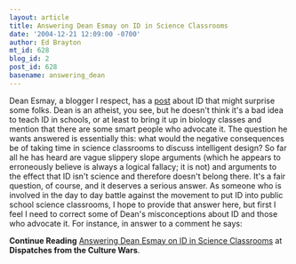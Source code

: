 ```yaml
---
layout: article
title: Answering Dean Esmay on ID in Science Classrooms
date: '2004-12-21 12:09:00 -0700'
author: Ed Brayton
mt_id: 628
blog_id: 2
post_id: 628
basename: answering_dean
---
```

Dean Esmay, a blogger I respect, has a [post](http://www.deanesmay.com/posts/1103285777.shtml) about ID that might surprise some folks. Dean is an atheist, you see, but he doesn't think it's a bad idea to teach ID in schools, or at least to bring it up in biology classes and mention that there are some smart people who advocate it. The question he wants answered is essentially this: what would the negative consequences be of taking time in science classrooms to discuss intelligent design? So far all he has heard are vague slippery slope arguments (which he appears to erroneously believe is always a logical fallacy; it is not) and arguments to the effect that ID isn't science and therefore doesn't belong there. It's a fair question, of course, and it deserves a serious answer. As someone who is involved in the day to day battle against the movement to put ID into public school science classrooms, I hope to provide that answer here, but first I feel I need to correct some of Dean's misconceptions about ID and those who advocate it. For instance, in answer to a comment he says:

**Continue Reading** [Answering Dean Esmay on ID in Science Classrooms](http://www.stcynic.com/blog/archives/2004/12/answering_dean.php) at **Dispatches from the Culture Wars**.
